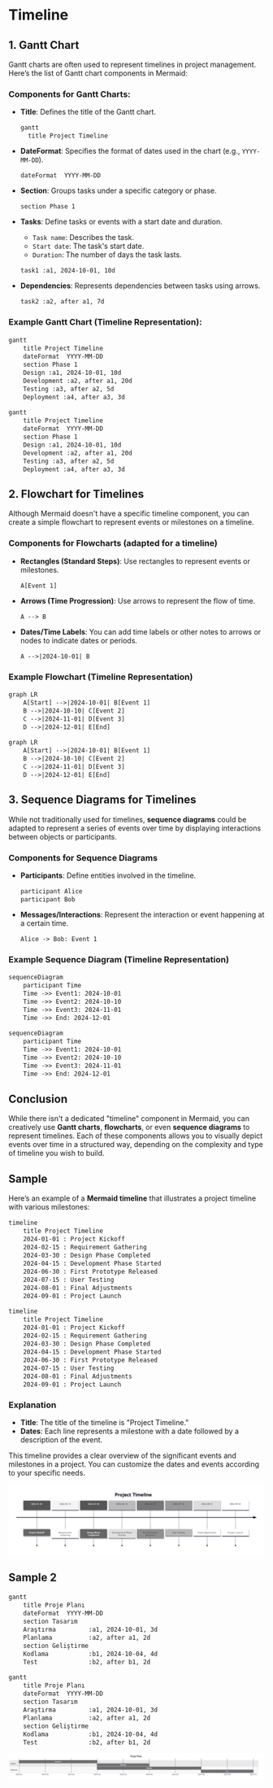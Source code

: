 # Timeline

## 1. **Gantt Chart**

Gantt charts are often used to represent timelines in project management. Here’s the list of Gantt chart components in Mermaid:

### Components for Gantt Charts:

- **Title**: Defines the title of the Gantt chart.
  ```
  gantt
    title Project Timeline
  ```
  
- **DateFormat**: Specifies the format of dates used in the chart (e.g., `YYYY-MM-DD`).
  ```
  dateFormat  YYYY-MM-DD
  ```

- **Section**: Groups tasks under a specific category or phase.
  ```
  section Phase 1
  ```

- **Tasks**: Define tasks or events with a start date and duration.
  - `Task name`: Describes the task.
  - `Start date`: The task's start date.
  - `Duration`: The number of days the task lasts.
  ```
  task1 :a1, 2024-10-01, 10d
  ```

- **Dependencies**: Represents dependencies between tasks using arrows.
  ```
  task2 :a2, after a1, 7d
  ```

### Example Gantt Chart (Timeline Representation):

```
gantt
    title Project Timeline
    dateFormat  YYYY-MM-DD
    section Phase 1
    Design :a1, 2024-10-01, 10d
    Development :a2, after a1, 20d
    Testing :a3, after a2, 5d
    Deployment :a4, after a3, 3d
```

```mermaid
gantt
    title Project Timeline
    dateFormat  YYYY-MM-DD
    section Phase 1
    Design :a1, 2024-10-01, 10d
    Development :a2, after a1, 20d
    Testing :a3, after a2, 5d
    Deployment :a4, after a3, 3d
```

## 2. **Flowchart** for Timelines

Although Mermaid doesn't have a specific timeline component, you can create a simple flowchart to represent events or milestones on a timeline.

### Components for Flowcharts (adapted for a timeline)

- **Rectangles (Standard Steps)**: Use rectangles to represent events or milestones.
  ```
  A[Event 1]
  ```

- **Arrows (Time Progression)**: Use arrows to represent the flow of time.
  ```
  A --> B
  ```

- **Dates/Time Labels**: You can add time labels or other notes to arrows or nodes to indicate dates or periods.
  ```
  A -->|2024-10-01| B
  ```

### Example Flowchart (Timeline Representation)

```
graph LR
    A[Start] -->|2024-10-01| B[Event 1]
    B -->|2024-10-10| C[Event 2]
    C -->|2024-11-01| D[Event 3]
    D -->|2024-12-01| E[End]
```

```mermaid
graph LR
    A[Start] -->|2024-10-01| B[Event 1]
    B -->|2024-10-10| C[Event 2]
    C -->|2024-11-01| D[Event 3]
    D -->|2024-12-01| E[End]
```

## 3. **Sequence Diagrams for Timelines**

While not traditionally used for timelines, **sequence diagrams** could be adapted to represent a series of events over time by displaying interactions between objects or participants.

### Components for Sequence Diagrams

- **Participants**: Define entities involved in the timeline.
  ```
  participant Alice
  participant Bob
  ```

- **Messages/Interactions**: Represent the interaction or event happening at a certain time.
  ```
  Alice -> Bob: Event 1
  ```

### Example Sequence Diagram (Timeline Representation)

```
sequenceDiagram
    participant Time
    Time ->> Event1: 2024-10-01
    Time ->> Event2: 2024-10-10
    Time ->> Event3: 2024-11-01
    Time ->> End: 2024-12-01
```

```mermaid
sequenceDiagram
    participant Time
    Time ->> Event1: 2024-10-01
    Time ->> Event2: 2024-10-10
    Time ->> Event3: 2024-11-01
    Time ->> End: 2024-12-01
```

## Conclusion

While there isn't a dedicated "timeline" component in Mermaid, you can creatively use **Gantt charts**, **flowcharts**, or even **sequence diagrams** to represent timelines. Each of these components allows you to visually depict events over time in a structured way, depending on the complexity and type of timeline you wish to build.

## Sample

Here’s an example of a **Mermaid timeline** that illustrates a project timeline with various milestones:

```
timeline
    title Project Timeline
    2024-01-01 : Project Kickoff
    2024-02-15 : Requirement Gathering
    2024-03-30 : Design Phase Completed
    2024-04-15 : Development Phase Started
    2024-06-30 : First Prototype Released
    2024-07-15 : User Testing
    2024-08-01 : Final Adjustments
    2024-09-01 : Project Launch
```

```mermaid
timeline
    title Project Timeline
    2024-01-01 : Project Kickoff
    2024-02-15 : Requirement Gathering
    2024-03-30 : Design Phase Completed
    2024-04-15 : Development Phase Started
    2024-06-30 : First Prototype Released
    2024-07-15 : User Testing
    2024-08-01 : Final Adjustments
    2024-09-01 : Project Launch
```

### Explanation

- **Title**: The title of the timeline is "Project Timeline."
- **Dates**: Each line represents a milestone with a date followed by a description of the event.

This timeline provides a clear overview of the significant events and milestones in a project. You can customize the dates and events according to your specific needs.

![](./images/project-plan.png)

## Sample 2

```
gantt
    title Proje Planı
    dateFormat  YYYY-MM-DD
    section Tasarım
    Araştırma         :a1, 2024-10-01, 3d
    Planlama          :a2, after a1, 2d
    section Geliştirme
    Kodlama           :b1, 2024-10-04, 4d
    Test              :b2, after b1, 2d
```


```mermaid
gantt
    title Proje Planı
    dateFormat  YYYY-MM-DD
    section Tasarım
    Araştırma         :a1, 2024-10-01, 3d
    Planlama          :a2, after a1, 2d
    section Geliştirme
    Kodlama           :b1, 2024-10-04, 4d
    Test              :b2, after b1, 2d
```

![](./images/timeline.png)